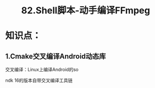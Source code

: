 # <center>82.Shell脚本-动手编译FFmpeg<center>

# 知识点：

## 1.Cmake交叉编译Android动态库
交叉编译：Linux上编译Android的so

ndk 16的版本自带交叉编译工具链



